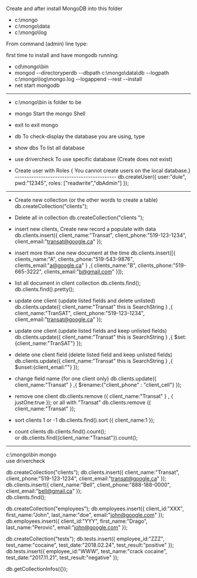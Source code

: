Create and after install MongoDB into this folder
- c:\mongo   
- c:\mongo\data
- c:\mongo\log

From command (admin) line type:

first time to install and have mongodb running:
- cd\mongo\bin
- mongod --directoryperdb --dbpath c:\mongo\data\db --logpath c:\mongo\log\mongo.log --logappend --rest --install
- net start mongodb
-----------------------------------------------------------------------------

- c:\mongo\bin is folder to be
- mongo Start the mongo Shell
- exit to exit mongo
- db To check-display the database you are using, type
- show dbs To list all database

- use drivercheck To use specific database (Create does not exist)
- Create user with Roles { You cannot create users on the local database.} -------------------------------------------
  db.createUser({ 	user:"dule", 
		pwd:"12345", 
		roles: ["readwrite","dbAdmin"] 
});
--------------------------------------------------------------------------------------------------------------------------------
- Create new collection (or the other words to create a table)
  db.createCollection("clients"); 

- Delete all in collection 
db.createCollection("clients "); 

- insert new clients, Create new record a populate with data
  db.clients.insert({  client_name:"Transat",  client_phone:"519-123-1234", client_email:"transat@google.ca"  });  

- insert more than one new document  at the time
  db.clients.insert([{   clients_name:"A",  clients_phone:"519-543-9876", clients_email:"a@google.ca"   }
                            ,{   clients_name:"B",  clients_phone:"519-665-3222", clients_email:"b@gmail.com"  }]);  

- list all document in client collection
  db.clients.find();
  db.clients.find().pretty(); 

- update one client (update listed fields and delete unlisted)
  db.clients.update({ client_name:"Transat" this is SearchString }
                                   ,{  client_name:"TranSAT", client_phone:"519-123-1234", client_email:"transat@google.ca" });  
 
- update one client (update listed fields and keep unlisted fields)
  db.clients.update({ client_name:"Transat" this is SearchString }
                                   ,{  $set:{client_name:"TranSAT"}  });  

-  delete one client field (delete listed field and keep unlisted fields)
   db.clients.update({ client_name:"Transat" this is SearchString }
                                    ,{  $unset:{client_email:""}   });  

-  change field name {for one client only}
   db.clients.update({ client_name:"Transat" }
                                    ,{ $rename:{"client_phone" : "client_cell"}  });  

-  remove one client
   db.clients.remove ({ client_name:"Transat" } , { justOne:true }); 
or all with "Transat"
   db.clients.remove ({ client_name:"Transat" }); 

-  sort clients 1 or -1 
   db.clients.find().sort ({ client_name:1 });  
	
-  count clients 
   db.clients.find().count();  
or
   db.clients.find({client_name:"Transat"}).count();  

--------------------------------------------------------------------------------------------------------------------


c:\mongo\bin 
mongo 	
use drivercheck 

db.createCollection("clients"); 
db.clients.insert({  client_name:"Transat",  client_phone:"519-123-1234",  client_email:"transat@google.ca"  });  
db.clients.insert({  client_name:"Bell",        client_phone:"888-188-0000",  client_email:"bell@gmail.ca"  });  
db.clients.find();

db.createCollection("employees"); 
db.employees.insert({  client_id:"XXX",  first_name:"John",    last_name:"doe",       email:"john@google.com"  });  
db.employees.insert({  client_id:"YYY",  first_name:"Drago",  last_name:"Perovic", email:"john@google.com"  });  

db.createCollection("tests"); 
db.tests.insert({  employee_id:"ZZZ",   test_name:"cocaine",            test_date:"2018.02.24",    test_result:"positive"  });  
db.tests.insert({  employee_id:"WWW",   test_name:"crack cocaine",  test_date:"2017.11.21",    test_result:"negative"  });  






db.getCollectionInfos({});
